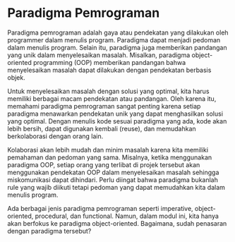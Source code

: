 # Paradigma Pemrograman

Paradigma pemrograman adalah gaya atau pendekatan yang dilakukan oleh programmer dalam menulis program. Paradigma dapat menjadi pedoman dalam menulis program. Selain itu, paradigma juga memberikan pandangan yang unik dalam menyelesaikan masalah. Misalkan, paradigma object-oriented programming (OOP) memberikan pandangan bahwa menyelesaikan masalah dapat dilakukan dengan pendekatan berbasis objek.

Untuk menyelesaikan masalah dengan solusi yang optimal, kita harus memiliki berbagai macam pendekatan atau pandangan. Oleh karena itu, memahami paradigma pemrograman sangat penting karena setiap paradigma menawarkan pendekatan unik yang dapat menghasilkan solusi yang optimal. Dengan menulis kode sesuai paradigma yang ada, kode akan lebih bersih, dapat digunakan kembali (reuse), dan memudahkan berkolaborasi dengan orang lain.

Kolaborasi akan lebih mudah dan minim masalah karena kita memiliki pemahaman dan pedoman yang sama. Misalnya, ketika menggunakan paradigma OOP, setiap orang yang terlibat di projek tersebut akan menggunakan pendekatan OOP dalam menyelesaikan masalah sehingga miskomunikasi dapat dihindari. Perlu diingat bahwa paradigma bukanlah rule yang wajib diikuti tetapi pedoman yang dapat memudahkan kita dalam menulis program.

Ada berbagai jenis paradigma pemrograman seperti imperative, object-oriented, procedural, dan functional. Namun, dalam modul ini, kita hanya akan berfokus ke paradigma object-oriented. Bagaimana, sudah penasaran dengan paradigma tersebut?
